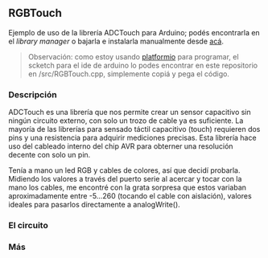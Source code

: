 ## RGBTouch
Ejemplo de uso de la librería ADCTouch para Arduino; podés encontrarla en el
*library manager* o bajarla e instalarla manualmente desde [acá](https://github.com/martin2250/ADCTouch).
> Observación: como estoy usando [platformio](http://platformio.org/) para programar, el scketch para el ide de arduino lo podes encontrar en este repositorio en /src/RGBTouch.cpp, simplemente copiá y pega el código.

### Descripción
ADCTouch es una librería que nos permite crear un sensor capacitivo sin ningún circuito externo,
con solo un trozo de cable ya es suficiente. La mayoría de las librerías para sensado táctil
capacitivo (touch) requieren dos pins y una resistencia para adquirir mediciones precisas. Esta
librería hace uso del cableado interno del chip AVR para obterner una resolución decente con solo
un pin.

Tenía a mano un led RGB y cables de colores, así que decidí probarla. Midiendo los valores
a través del puerto serie al acercar y tocar con la mano los cables, me encontré con la grata
sorpresa que estos variaban aproximadamente entre -5...260 (tocando el cable con aislación),
valores ideales para pasarlos directamente a analogWrite().

### El circuito

### Más
